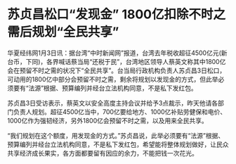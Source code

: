 # 苏贞昌松口“发现金” 1800亿扣除不时之需后规划“全民共享”

华夏经纬网1月3日讯：据台湾“中时新闻网”报道，台湾去年税收超征4500亿元(新台币，下同)，各界喊话蔡当局“还税于民”，台湾地区领导人蔡英文称其中1800亿会在预留不时之需的状况下“全民共享”。台当局行政机构负责人苏贞昌3日松口，可动用的1800亿中部分会预留不时之需，剩余将规划以发现金的方式，但此举必须要有“法源”根据、预算编列并经台立法机构同意，不是私下发红包。

苏贞昌3日受访表示，蔡英文以安全高度主持会议并给予3点裁示，昨天他请各部门负责人规划。超征4500亿当中，700亿要给地方、1000亿补贴劳健保和电价、1000亿作为强韧经济，另外1800亿会预留不时之需，以及用来全民共享。

“我们规划在这个额度，用发现金的方式。”苏贞昌说，此举必须要有“法源”根据、预算编列并经台立法机构同意，不是私下发红包，希望能将整体规划做好，让民众共享经济成长果实，各方面都要留有因应的余力，不能把钱一次花光。

